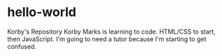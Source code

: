 # hello-world
Korby's Repository
Korby Marks is learning to code. HTML/CSS to start, then JavaScript. I'm going to need a tutor because I'm starting to get confused.
